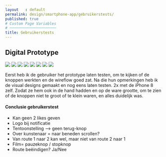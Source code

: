 ```yaml
---
layout   : default
permalink: design/smartphone-app/gebruikerstests/
published: true
# Custom Page Variables
# ─────────────────────
title: Gebruikerstests
---
```


Digital Prototype
-----------------



<img class="img-small" src="../../../img/gebruikerstest 1.jpg">
<img class="img-small" src="../../../img/gebruikerstest 2.jpg">
<img class="img-small" src="../../../img/gebruikerstest 3.jpg">
<img class="img-small" src="../../../img/gebruikerstest 4.jpg">
<img class="img-small" src="../../../img/gebruikerstest 5.jpg">
<img class="img-small" src="../../../img/gebruikerstest 6.jpg">
<img class="img-small" src="../../../img/gebruikerstest 7.jpg">
<img class="img-small" src="../../../img/gebruikerstest 8.jpg">

Eerst heb ik de gebruiker het prototype laten testen, om te kijken of de knoppen werkten en de wireflow goed zat. Na die hun opmerkingen heb ik de visual designs gemaakt en nog eens laten testen. 2x met de iPhone 8 zelf. Zodat ze hem ook in de hand hadden en op de ware grootte, om te zien of de knoppen niet te groot of te klein waren, en alles duidelijk was. 

<h4>Conclusie gebruikerstest</h4>

- Kan geen 2 likes geven
- Logo bij notificatie
- Tentoonstelling —> geen terug-knop
- Over kunstenaar = naar beneden scrollen?
- Van route 1 naar 2 kan wel, maar niet van route 2 naar 1
- Film= pauzeknop / stopknop
- Route beëindigen? Ja/Nee